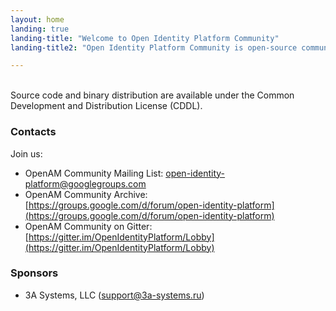 ```yaml
---
layout: home
landing: true
landing-title: "Welcome to Open Identity Platform Community"
landing-title2: "Open Identity Platform Community is open-source community organization, hosted on <a href=\"https://github.com/OpenIdentityPlatform\">GitHub</a>"

---
```



<br>
Source code and binary distribution are available under the Common Development and Distribution License (CDDL).



### Contacts
Join us:
* OpenAM Community Mailing List: [open-identity-platform@googlegroups.com](mailto:open-identity-platform@googlegroups.com)
* OpenAM Community Archive: [https://groups.google.com/d/forum/open-identity-platform](https://groups.google.com/d/forum/open-identity-platform)
* OpenAM Community on Gitter: [https://gitter.im/OpenIdentityPlatform/Lobby](https://gitter.im/OpenIdentityPlatform/Lobby)

### Sponsors
* 3A Systems, LLC ([support@3a-systems.ru](mailto:support@openam.org.ru))
